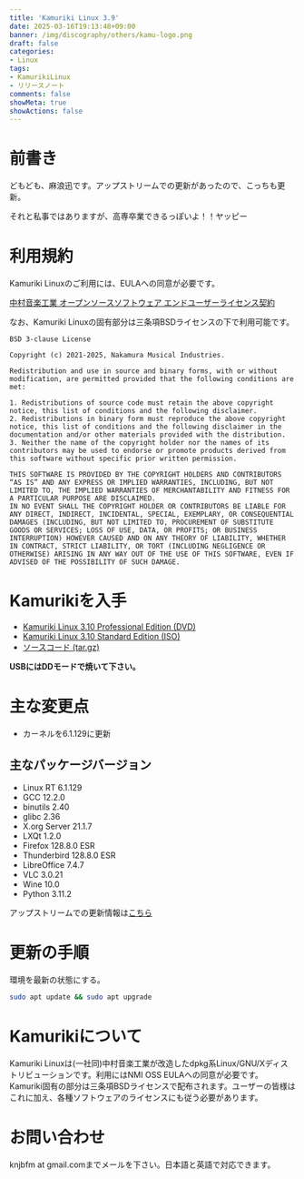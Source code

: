 ```yaml
---
title: 'Kamuriki Linux 3.9'
date: 2025-03-16T19:13:48+09:00
banner: /img/discography/others/kamu-logo.png
draft: false
categories:
- Linux
tags:
- KamurikiLinux
- リリースノート
comments: false
showMeta: true
showActions: false
---
```

# 前書き
どもども、麻浪迅です。アップストリームでの更新があったので、こっちも更新。

それと私事ではありますが、高専卒業できるっぽいよ！！ヤッピー

# 利用規約
Kamuriki Linuxのご利用には、EULAへの同意が必要です。

[中村音楽工業 オープンソースソフトウェア エンドユーザーライセンス契約](https://nmimusic.github.io/eula.pdf)

なお、Kamuriki Linuxの固有部分は三条項BSDライセンスの下で利用可能です。
```
BSD 3-clause License

Copyright (c) 2021-2025, Nakamura Musical Industries.

Redistribution and use in source and binary forms, with or without modification, are permitted provided that the following conditions are met:

1. Redistributions of source code must retain the above copyright notice, this list of conditions and the following disclaimer.
2. Redistributions in binary form must reproduce the above copyright notice, this list of conditions and the following disclaimer in the documentation and/or other materials provided with the distribution.
3. Neither the name of the copyright holder nor the names of its contributors may be used to endorse or promote products derived from this software without specific prior written permission.

THIS SOFTWARE IS PROVIDED BY THE COPYRIGHT HOLDERS AND CONTRIBUTORS “AS IS” AND ANY EXPRESS OR IMPLIED WARRANTIES, INCLUDING, BUT NOT LIMITED TO, THE IMPLIED WARRANTIES OF MERCHANTABILITY AND FITNESS FOR A PARTICULAR PURPOSE ARE DISCLAIMED.
IN NO EVENT SHALL THE COPYRIGHT HOLDER OR CONTRIBUTORS BE LIABLE FOR ANY DIRECT, INDIRECT, INCIDENTAL, SPECIAL, EXEMPLARY, OR CONSEQUENTIAL DAMAGES (INCLUDING, BUT NOT LIMITED TO, PROCUREMENT OF SUBSTITUTE GOODS OR SERVICES; LOSS OF USE, DATA, OR PROFITS; OR BUSINESS INTERRUPTION) HOWEVER CAUSED AND ON ANY THEORY OF LIABILITY, WHETHER IN CONTRACT, STRICT LIABILITY, OR TORT (INCLUDING NEGLIGENCE OR OTHERWISE) ARISING IN ANY WAY OUT OF THE USE OF THIS SOFTWARE, EVEN IF ADVISED OF THE POSSIBILITY OF SUCH DAMAGE.
```

# Kamurikiを入手
- [Kamuriki Linux 3.10 Professional Edition (DVD)](https://nmimusic.booth.pm/items/6478705)
- [Kamuriki Linux 3.10 Standard Edition (ISO)](https://sourceforge.net/projects/kamurikilinux/files/iso/cheetah/3.10/kamuriki-3.10-amd64.iso)
- [ソースコード (tar.gz)](https://sourceforge.net/projects/kamurikilinux/files/iso/cheetah/3.10/kamuriki-standard-3.10-src.tar.gz)

**USBにはDDモードで焼いて下さい。**

# 主な変更点
- カーネルを6.1.129に更新

## 主なパッケージバージョン
- Linux RT 6.1.129
- GCC 12.2.0
- binutils 2.40
- glibc 2.36
- X.org Server 21.1.7
- LXQt 1.2.0
- Firefox 128.8.0 ESR
- Thunderbird 128.8.0 ESR
- LibreOffice 7.4.7
- VLC 3.0.21
- Wine 10.0
- Python 3.11.2

アップストリームでの更新情報は[こちら](https://www.debian.org/News/2025/20250111)

# 更新の手順
環境を最新の状態にする。
```bash
sudo apt update && sudo apt upgrade
```

# Kamurikiについて
Kamuriki Linuxは(一社同)中村音楽工業が改造したdpkg系Linux/GNU/Xディストリビューションです。利用にはNMI OSS EULAへの同意が必要です。Kamuriki固有の部分は三条項BSDライセンスで配布されます。ユーザーの皆様はこれに加え、各種ソフトウェアのライセンスにも従う必要があります。

# お問い合わせ
knjbfm at gmail.comまでメールを下さい。日本語と英語で対応できます。 
